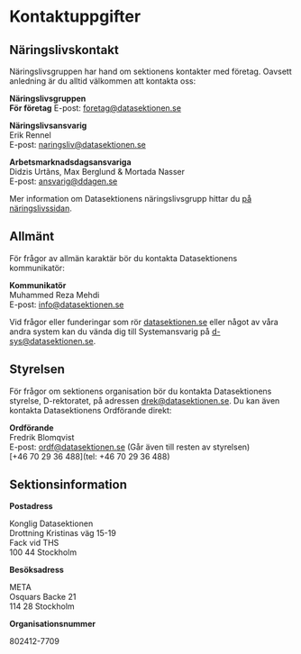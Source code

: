 # Kontaktuppgifter

## Näringslivskontakt

Näringslivsgruppen har hand om sektionens kontakter med företag. Oavsett
anledning är du alltid välkommen att kontakta oss:

**Näringslivsgruppen**<br />
**För företag**
E-post: [foretag@datasektionen.se](mailto:foretag@datasektionen.se)

**Näringslivsansvarig**<br />
Erik Rennel<br />
E-post: [naringsliv@datasektionen.se](mailto:naringsliv@datasektionen.se)<br />

**Arbetsmarknadsdagsansvariga**<br />
Didzis Urtãns, Max Berglund & Mortada Nasser<br />
E-post: [ansvarig@ddagen.se](mailto:ansvarig@ddagen.se)<br />

Mer information om Datasektionens näringslivsgrupp hittar du [på näringslivssidan](/naringsliv).

## Allmänt

För frågor av allmän karaktär bör du kontakta Datasektionens kommunikatör:

**Kommunikatör**<br />
Muhammed Reza Mehdi<br />
E-post: [info@datasektionen.se](mailto:info@datasektionen.se)<br />

Vid frågor eller funderingar som rör [datasektionen.se](https://datasektionen.se) eller något av våra andra system kan du vända dig till Systemansvarig på [d-sys@datasektionen.se](mailto:d-sys@datasektionen.se).

## Styrelsen

För frågor om sektionens organisation bör du kontakta Datasektionens styrelse,
D-rektoratet, på adressen [drek@datasektionen.se](mailto:drek@datasektionen.se). Du kan
även kontakta Datasektionens Ordförande direkt:

**Ordförande**<br />
Fredrik Blomqvist<br />
E-post: [ordf@datasektionen.se](mailto:ordf@datasektionen.se) (Går även till resten av styrelsen) <br />
[+46 70 29 36 488](tel: +46 70 29 36 488)

## Sektionsinformation

**Postadress**

Konglig Datasektionen<br />
Drottning Kristinas väg 15-19<br />
Fack vid THS<br />
100 44 Stockholm

**Besöksadress**

META<br />
Osquars Backe 21<br />
114 28 Stockholm

**Organisationsnummer**

802412-7709
